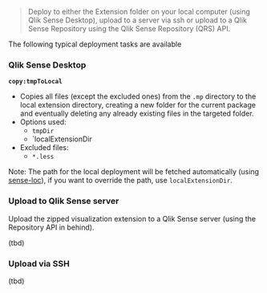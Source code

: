 > Deploy to either the Extension folder on your local computer (using Qlik Sense Desktop), upload to a server via ssh or upload to a Qlik Sense Repository using the Qlik Sense Repository (QRS) API.

The following typical deployment tasks are available

### Qlik Sense Desktop

**`copy:tmpToLocal`** 
* Copies all files (except the excluded ones) from the `.mp` directory to the local extension directory, creating a new folder for the current package and eventually deleting any already existing files in the targeted folder.
* Options used:
  * `tmpDir`
  * `localExtensionDir
* Excluded files:
  * `*.less`

Note: The path for the local deployment will be fetched automatically (using [sense-loc](https://github.com/stefanwalther/sense-loc)), if you want to override the path, use `localExtensionDir`.
    
  
### Upload to Qlik Sense server

Upload the zipped visualization extension to a Qlik Sense server (using the Repository API in behind).

(tbd)
  
### Upload via SSH

(tbd)
